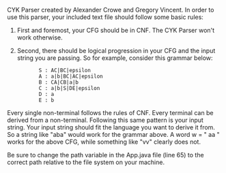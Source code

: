 CYK Parser created by Alexander Crowe and Gregory Vincent.
In order to use this parser, your included text file should follow some basic rules:
1. First and foremost, your CFG should be in CNF. The CYK Parser won't work otherwise. 
2. Second, there should be logical progression in your CFG and the input string you are passing.
So for example, consider this grammar below:

              S : AC|BC|epsilon
              A : a|b|BC|AC|epsilon 
              B : CA|CB|a|b
              C : a|b|S|DE|epsilon
              D : a
              E : b
              
Every single non-terminal follows the rules of CNF. Every terminal can be derived from a non-terminal.
Following this same pattern is your input string. Your input string should fit the language you want to derive it from.
So a string like "aba" would work for the grammar above. A word w = " aa " works for the above CFG, while something like "vv" clearly does not. 

Be sure to change the path variable in the App.java file (line 65) to the correct path relative to the file system on your machine.

